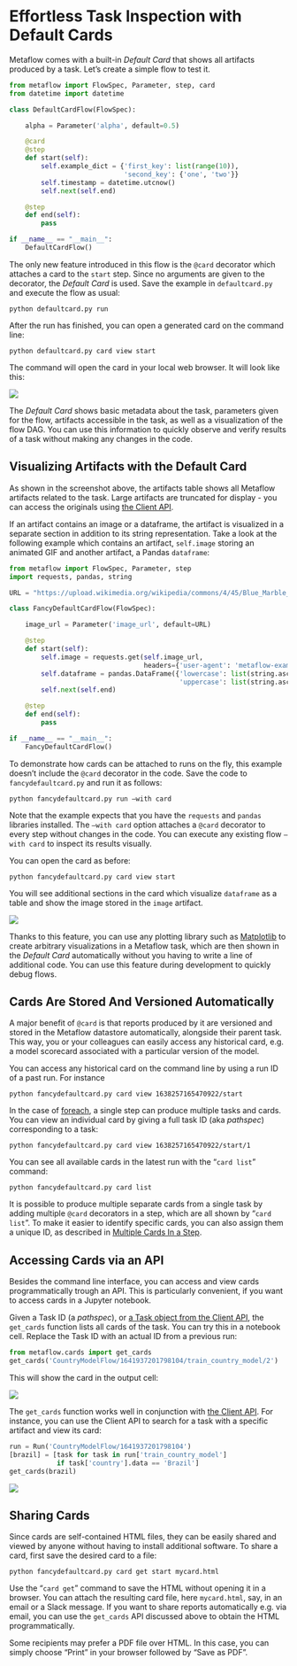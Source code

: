 # Effortless Task Inspection with Default Cards

Metaflow comes with a built-in _Default Card_ that shows all artifacts produced by a task. Let’s create a simple flow to test it.

```python
from metaflow import FlowSpec, Parameter, step, card
from datetime import datetime

class DefaultCardFlow(FlowSpec):

    alpha = Parameter('alpha', default=0.5)

    @card
    @step
    def start(self):
        self.example_dict = {'first_key': list(range(10)),
                             'second_key': {'one', 'two'}}
        self.timestamp = datetime.utcnow()
        self.next(self.end)

    @step
    def end(self):
        pass

if __name__ == "__main__":
    DefaultCardFlow()
```

The only new feature introduced in this flow is the `@card` decorator which attaches a card to the `start` step. Since no arguments are given to the decorator, the _Default Card_ is used. Save the example in `defaultcard.py` and execute the flow as usual:

`python defaultcard.py run`

After the run has finished, you can open a generated card on the command line:

`python defaultcard.py card view start`

The command will open the card in your local web browser. It will look like this:

![](../../.gitbook/assets/card-docs-defaultcard.png)

The _Default Card_ shows basic metadata about the task, parameters given for the flow, artifacts accessible in the task, as well as a visualization of the flow DAG. You can use this information to quickly observe and verify results of a task without making any changes in the code.

## **Visualizing Artifacts with the Default Card**

As shown in the screenshot above, the artifacts table shows all Metaflow artifacts related to the task. Large artifacts are truncated for display - you can access the originals using [the Client API](../client.md).

If an artifact contains an image or a dataframe, the artifact is visualized in a separate section in addition to its string representation. Take a look at the following example which contains an artifact, `self.image` storing an animated GIF and another artifact, a Pandas `dataframe`:

```python
from metaflow import FlowSpec, Parameter, step
import requests, pandas, string

URL = "https://upload.wikimedia.org/wikipedia/commons/4/45/Blue_Marble_rotating.gif"

class FancyDefaultCardFlow(FlowSpec):

    image_url = Parameter('image_url', default=URL)

    @step
    def start(self):
        self.image = requests.get(self.image_url,
                                  headers={'user-agent': 'metaflow-example'}).content
        self.dataframe = pandas.DataFrame({'lowercase': list(string.ascii_lowercase),
                                           'uppercase': list(string.ascii_uppercase)})
        self.next(self.end)

    @step
    def end(self):
        pass

if __name__ == "__main__":
    FancyDefaultCardFlow()
```

To demonstrate how cards can be attached to runs on the fly, this example doesn’t include the `@card` decorator in the code. Save the code to `fancydefaultcard.py` and run it as follows:

`python fancydefaultcard.py run –with card`

Note that the example expects that you have the `requests` and `pandas` libraries installed. The `–with card` option attaches a `@card` decorator to every step without changes in the code. You can execute any existing flow `–with card` to inspect its results visually.

You can open the card as before:

`python fancydefaultcard.py card view start`

You will see additional sections in the card which visualize `dataframe` as a table and show the image stored in the `image` artifact.

![](../../.gitbook/assets/card-docs-fancydefaultcard.png)

Thanks to this feature, you can use any plotting library such as [Matplotlib](https://matplotlib.org) to create arbitrary visualizations in a Metaflow task, which are then shown in the _Default Card_ automatically without you having to write a line of additional code. You can use this feature during development to quickly debug flows.

## Cards Are Stored And Versioned Automatically

A major benefit of `@card` is that reports produced by it are versioned and stored in the Metaflow datastore automatically, alongside their parent task. This way, you or your colleagues can easily access any historical card, e.g. a model scorecard associated with a particular version of the model.

You can access any historical card on the command line by using a run ID of a past run. For instance

`python fancydefaultcard.py card view 1638257165470922/start`

In the case of [foreach](../basics.md#foreach), a single step can produce multiple tasks and cards. You can view an individual card by giving a full task ID (aka _pathspec_) corresponding to a task:

`python fancydefaultcard.py card view 1638257165470922/start/1`

You can see all available cards in the latest run with the “`card list`” command:

`python fancydefaultcard.py card list`

It is possible to produce multiple separate cards from a single task by adding multiple `@card` decorators in a step, which are all shown by “`card list`”. To make it easier to identify specific cards, you can also assign them a unique ID, as described in [Multiple Cards In a Step](easy-custom-reports-with-card-components.md#multiple-cards-in-a-step).

## Accessing Cards via an API

Besides the command line interface, you can access and view cards programmatically trough an API. This is particularly convenient, if you want to access cards in a Jupyter notebook.

Given a Task ID (a _pathspec_), or [a Task object from the Client API](../client.md), the `get_cards` function lists all cards of the task. You can try this in a notebook cell. Replace the Task ID with an actual ID from a previous run:

```python
from metaflow.cards import get_cards
get_cards('CountryModelFlow/1641937201798104/train_country_model/2')
```

This will show the card in the output cell:

![](../../.gitbook/assets/card-docs-notebook.png)

The `get_cards` function works well in conjunction with [the Client API](../client.md). For instance, you can use the Client API to search for a task with a specific artifact and view its card:

```python
run = Run('CountryModelFlow/1641937201798104')
[brazil] = [task for task in run['train_country_model']
            if task['country'].data == 'Brazil']
get_cards(brazil)
```

![](../../.gitbook/assets/card-docs-clientapi.png)

## Sharing Cards

Since cards are self-contained HTML files, they can be easily shared and viewed by anyone without having to install additional software. To share a card, first save the desired card to a file:

`python fancydefaultcard.py card get start mycard.html`

Use the “`card get`” command to save the HTML without opening it in a browser. You can attach the resulting card file, here `mycard.html`, say, in an email or a Slack message. If you want to share reports automatically e.g. via email, you can use the `get_cards` API discussed above to obtain the HTML programmatically.

Some recipients may prefer a PDF file over HTML. In this case, you can simply choose “Print” in your browser followed by “Save as PDF”.
